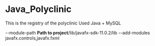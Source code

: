 # Java_Polyclinic

This is the registry of the polyclinic
Used Java + MySQL

--module-path
**Path to project**/lib/javafx-sdk-11.0.2/lib
--add-modules
javafx.controls,javafx.fxml
